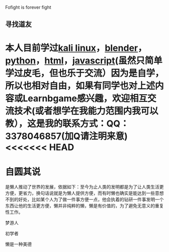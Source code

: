 Fofight is forever fight

## 寻找道友
本人目前学过[kali linux](https://www.kali.org/)，[blender](https://www.blender.org/)，[python](https://www.python.org/)，[html](https://www.w3.org/html/)，[javascript](https://www.javascript.com/)(虽然只简单学过皮毛，但也乐于交流）因为是自学，所以也相对自由，如果有同学也对上述内容或Learnbgame感兴趣，欢迎相互交流技术(或者想学在我能力范围内我可以教），这是我的联系方式：QQ：3378046857(加Q请注明来意)
<<<<<<< HEAD
=======

# 自圆其说

是懒人推动了世界的发展，依据如下：至今为止人类的发明都是为了让人类生活更方便，更省力，换句话说就是为懒人提供方便，而有时懒也确实是能达到一些意想不到的好处，比如某个人为了做一件事方便一点，他会执着的钻研一件事发明一个东西让他的生活更方便，懒并非纯粹的懒，懒是有价值的，为了避免无意义的重复性工作。
>>>>>>> 

梦游人
>>>>>>>

初学者
>>>>>>>

懒是一种美德
